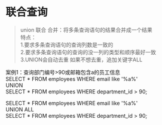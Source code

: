 # 联合查询  
>union 联合 合并：将多条查询语句的结果合并成一个结果  
>特点：  
>1.要求多条查询语句的查询列数是一致的  
>2.要求多条查询语句的查询的没一列的类型和顺序最好一致  
>3.UNION会自动去重  如果不想去重，追加关键字ALL   

案例1：查询部门编号>90或邮箱包含a的员工信息  
SELECT * FROM employees WHERE email like '%a%'  
UNION  
SELECT * FROM employees WHERE department_id > 90;  


SELECT * FROM employees WHERE email like '%a%'  
UNION ALL  
SELECT * FROM employees WHERE department_id > 90;  